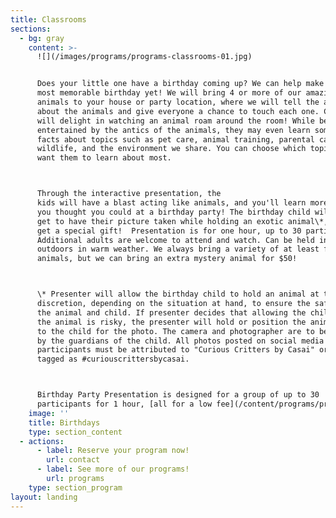 ```yaml
---
title: Classrooms
sections:
  - bg: gray
    content: >-
      ![](/images/programs/programs-classrooms-01.jpg)


      Does your little one have a birthday coming up? We can help make it the
      most memorable birthday yet! We will bring 4 or more of our amazing
      animals to your house or party location, where we will tell the attendees
      about the animals and give everyone a chance to touch each one. Children
      will delight in watching an animal roam around the room! While being
      entertained by the antics of the animals, they may even learn some fun
      facts about topics such as pet care, animal training, parental care, local
      wildlife, and the environment we share. You can choose which topic you
      want them to learn about most.



      Through the interactive presentation, the
      kids will have a blast acting like animals, and you'll learn more than
      you thought you could at a birthday party! The birthday child will even
      get to have their picture taken while holding an exotic animal\*, and will
      get a special gift!  Presentation is for one hour, up to 30 participants.
      Additional adults are welcome to attend and watch. Can be held indoors or
      outdoors in warm weather. We always bring a variety of at least four
      animals, but we can bring an extra mystery animal for $50!



      \* Presenter will allow the birthday child to hold an animal at their sole
      discretion, depending on the situation at hand, to ensure the safety of
      the animal and child. If presenter decides that allowing the child to hold
      the animal is risky, the presenter will hold or position the animal next
      to the child for the photo. The camera and photographer are to be provided
      by the guardians of the child. All photos posted on social media by the
      participants must be attributed to "Curious Critters by Casai" or hash
      tagged as #curiouscrittersbycasai. 



      Birthday Party Presentation is designed for a group of up to 30
      participants for 1 hour, [all for a low fee](/content/programs/program-fees)!
    image: ''
    title: Birthdays
    type: section_content
  - actions:
      - label: Reserve your program now!
        url: contact
      - label: See more of our programs!
        url: programs
    type: section_program
layout: landing
---
```


